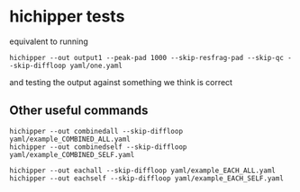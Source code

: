 # hichipper tests

equivalent to running
```
hichipper --out output1 --peak-pad 1000 --skip-resfrag-pad --skip-qc --skip-diffloop yaml/one.yaml
```
and testing the output against something we think is correct


## Other useful commands
```
hichipper --out combinedall --skip-diffloop yaml/example_COMBINED_ALL.yaml
hichipper --out combinedself --skip-diffloop yaml/example_COMBINED_SELF.yaml

hichipper --out eachall --skip-diffloop yaml/example_EACH_ALL.yaml
hichipper --out eachself --skip-diffloop yaml/example_EACH_SELF.yaml
```

